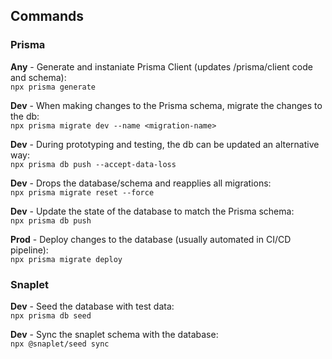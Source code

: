 ## Commands

### Prisma

**Any** - Generate and instaniate Prisma Client (updates /prisma/client code and schema):\
```npx prisma generate```

**Dev** - When making changes to the Prisma schema, migrate the changes to the db:\
```npx prisma migrate dev --name <migration-name>```

**Dev** - During prototyping and testing, the db can be updated an alternative way:\
```npx prisma db push --accept-data-loss```

**Dev** - Drops the database/schema and reapplies all migrations:\
```npx prisma migrate reset --force```

**Dev** - Update the state of the database to match the Prisma schema:\
```npx prisma db push```

**Prod** - Deploy changes to the database (usually automated in CI/CD pipeline):\
```npx prisma migrate deploy```


### Snaplet

**Dev** - Seed the database with test data:\
```npx prisma db seed```

**Dev** - Sync the snaplet schema with the database:\
```npx @snaplet/seed sync```